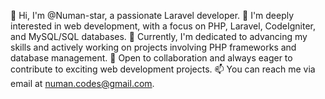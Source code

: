 👋 Hi, I'm @Numan-star, a passionate Laravel developer.
👀 I'm deeply interested in web development, with a focus on PHP, Laravel, CodeIgniter, and MySQL/SQL databases.
🌱 Currently, I'm dedicated to advancing my skills and actively working on projects involving PHP frameworks and database management.
💼 Open to collaboration and always eager to contribute to exciting web development projects.
📫 You can reach me via email at numan.codes@gmail.com.
